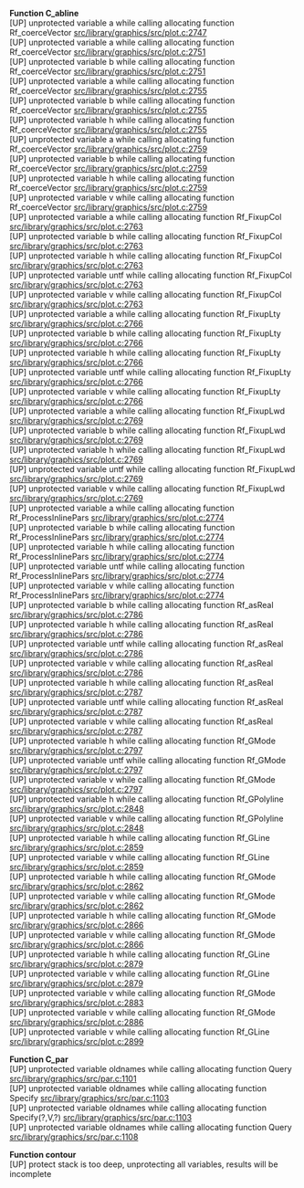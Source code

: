   
__Function C_abline__  
  [UP] unprotected variable a while calling allocating function Rf_coerceVector [src/library/graphics/src/plot.c:2747](https://github.com/wch/r-source/blob/8eaeb15bba11e8782d66b44f809f0dbd16e1ce4e/src/library/graphics/src/plot.c/#L2747)  
  [UP] unprotected variable a while calling allocating function Rf_coerceVector [src/library/graphics/src/plot.c:2751](https://github.com/wch/r-source/blob/8eaeb15bba11e8782d66b44f809f0dbd16e1ce4e/src/library/graphics/src/plot.c/#L2751)  
  [UP] unprotected variable b while calling allocating function Rf_coerceVector [src/library/graphics/src/plot.c:2751](https://github.com/wch/r-source/blob/8eaeb15bba11e8782d66b44f809f0dbd16e1ce4e/src/library/graphics/src/plot.c/#L2751)  
  [UP] unprotected variable a while calling allocating function Rf_coerceVector [src/library/graphics/src/plot.c:2755](https://github.com/wch/r-source/blob/8eaeb15bba11e8782d66b44f809f0dbd16e1ce4e/src/library/graphics/src/plot.c/#L2755)  
  [UP] unprotected variable b while calling allocating function Rf_coerceVector [src/library/graphics/src/plot.c:2755](https://github.com/wch/r-source/blob/8eaeb15bba11e8782d66b44f809f0dbd16e1ce4e/src/library/graphics/src/plot.c/#L2755)  
  [UP] unprotected variable h while calling allocating function Rf_coerceVector [src/library/graphics/src/plot.c:2755](https://github.com/wch/r-source/blob/8eaeb15bba11e8782d66b44f809f0dbd16e1ce4e/src/library/graphics/src/plot.c/#L2755)  
  [UP] unprotected variable a while calling allocating function Rf_coerceVector [src/library/graphics/src/plot.c:2759](https://github.com/wch/r-source/blob/8eaeb15bba11e8782d66b44f809f0dbd16e1ce4e/src/library/graphics/src/plot.c/#L2759)  
  [UP] unprotected variable b while calling allocating function Rf_coerceVector [src/library/graphics/src/plot.c:2759](https://github.com/wch/r-source/blob/8eaeb15bba11e8782d66b44f809f0dbd16e1ce4e/src/library/graphics/src/plot.c/#L2759)  
  [UP] unprotected variable h while calling allocating function Rf_coerceVector [src/library/graphics/src/plot.c:2759](https://github.com/wch/r-source/blob/8eaeb15bba11e8782d66b44f809f0dbd16e1ce4e/src/library/graphics/src/plot.c/#L2759)  
  [UP] unprotected variable v while calling allocating function Rf_coerceVector [src/library/graphics/src/plot.c:2759](https://github.com/wch/r-source/blob/8eaeb15bba11e8782d66b44f809f0dbd16e1ce4e/src/library/graphics/src/plot.c/#L2759)  
  [UP] unprotected variable a while calling allocating function Rf_FixupCol [src/library/graphics/src/plot.c:2763](https://github.com/wch/r-source/blob/8eaeb15bba11e8782d66b44f809f0dbd16e1ce4e/src/library/graphics/src/plot.c/#L2763)  
  [UP] unprotected variable b while calling allocating function Rf_FixupCol [src/library/graphics/src/plot.c:2763](https://github.com/wch/r-source/blob/8eaeb15bba11e8782d66b44f809f0dbd16e1ce4e/src/library/graphics/src/plot.c/#L2763)  
  [UP] unprotected variable h while calling allocating function Rf_FixupCol [src/library/graphics/src/plot.c:2763](https://github.com/wch/r-source/blob/8eaeb15bba11e8782d66b44f809f0dbd16e1ce4e/src/library/graphics/src/plot.c/#L2763)  
  [UP] unprotected variable untf while calling allocating function Rf_FixupCol [src/library/graphics/src/plot.c:2763](https://github.com/wch/r-source/blob/8eaeb15bba11e8782d66b44f809f0dbd16e1ce4e/src/library/graphics/src/plot.c/#L2763)  
  [UP] unprotected variable v while calling allocating function Rf_FixupCol [src/library/graphics/src/plot.c:2763](https://github.com/wch/r-source/blob/8eaeb15bba11e8782d66b44f809f0dbd16e1ce4e/src/library/graphics/src/plot.c/#L2763)  
  [UP] unprotected variable a while calling allocating function Rf_FixupLty [src/library/graphics/src/plot.c:2766](https://github.com/wch/r-source/blob/8eaeb15bba11e8782d66b44f809f0dbd16e1ce4e/src/library/graphics/src/plot.c/#L2766)  
  [UP] unprotected variable b while calling allocating function Rf_FixupLty [src/library/graphics/src/plot.c:2766](https://github.com/wch/r-source/blob/8eaeb15bba11e8782d66b44f809f0dbd16e1ce4e/src/library/graphics/src/plot.c/#L2766)  
  [UP] unprotected variable h while calling allocating function Rf_FixupLty [src/library/graphics/src/plot.c:2766](https://github.com/wch/r-source/blob/8eaeb15bba11e8782d66b44f809f0dbd16e1ce4e/src/library/graphics/src/plot.c/#L2766)  
  [UP] unprotected variable untf while calling allocating function Rf_FixupLty [src/library/graphics/src/plot.c:2766](https://github.com/wch/r-source/blob/8eaeb15bba11e8782d66b44f809f0dbd16e1ce4e/src/library/graphics/src/plot.c/#L2766)  
  [UP] unprotected variable v while calling allocating function Rf_FixupLty [src/library/graphics/src/plot.c:2766](https://github.com/wch/r-source/blob/8eaeb15bba11e8782d66b44f809f0dbd16e1ce4e/src/library/graphics/src/plot.c/#L2766)  
  [UP] unprotected variable a while calling allocating function Rf_FixupLwd [src/library/graphics/src/plot.c:2769](https://github.com/wch/r-source/blob/8eaeb15bba11e8782d66b44f809f0dbd16e1ce4e/src/library/graphics/src/plot.c/#L2769)  
  [UP] unprotected variable b while calling allocating function Rf_FixupLwd [src/library/graphics/src/plot.c:2769](https://github.com/wch/r-source/blob/8eaeb15bba11e8782d66b44f809f0dbd16e1ce4e/src/library/graphics/src/plot.c/#L2769)  
  [UP] unprotected variable h while calling allocating function Rf_FixupLwd [src/library/graphics/src/plot.c:2769](https://github.com/wch/r-source/blob/8eaeb15bba11e8782d66b44f809f0dbd16e1ce4e/src/library/graphics/src/plot.c/#L2769)  
  [UP] unprotected variable untf while calling allocating function Rf_FixupLwd [src/library/graphics/src/plot.c:2769](https://github.com/wch/r-source/blob/8eaeb15bba11e8782d66b44f809f0dbd16e1ce4e/src/library/graphics/src/plot.c/#L2769)  
  [UP] unprotected variable v while calling allocating function Rf_FixupLwd [src/library/graphics/src/plot.c:2769](https://github.com/wch/r-source/blob/8eaeb15bba11e8782d66b44f809f0dbd16e1ce4e/src/library/graphics/src/plot.c/#L2769)  
  [UP] unprotected variable a while calling allocating function Rf_ProcessInlinePars [src/library/graphics/src/plot.c:2774](https://github.com/wch/r-source/blob/8eaeb15bba11e8782d66b44f809f0dbd16e1ce4e/src/library/graphics/src/plot.c/#L2774)  
  [UP] unprotected variable b while calling allocating function Rf_ProcessInlinePars [src/library/graphics/src/plot.c:2774](https://github.com/wch/r-source/blob/8eaeb15bba11e8782d66b44f809f0dbd16e1ce4e/src/library/graphics/src/plot.c/#L2774)  
  [UP] unprotected variable h while calling allocating function Rf_ProcessInlinePars [src/library/graphics/src/plot.c:2774](https://github.com/wch/r-source/blob/8eaeb15bba11e8782d66b44f809f0dbd16e1ce4e/src/library/graphics/src/plot.c/#L2774)  
  [UP] unprotected variable untf while calling allocating function Rf_ProcessInlinePars [src/library/graphics/src/plot.c:2774](https://github.com/wch/r-source/blob/8eaeb15bba11e8782d66b44f809f0dbd16e1ce4e/src/library/graphics/src/plot.c/#L2774)  
  [UP] unprotected variable v while calling allocating function Rf_ProcessInlinePars [src/library/graphics/src/plot.c:2774](https://github.com/wch/r-source/blob/8eaeb15bba11e8782d66b44f809f0dbd16e1ce4e/src/library/graphics/src/plot.c/#L2774)  
  [UP] unprotected variable b while calling allocating function Rf_asReal [src/library/graphics/src/plot.c:2786](https://github.com/wch/r-source/blob/8eaeb15bba11e8782d66b44f809f0dbd16e1ce4e/src/library/graphics/src/plot.c/#L2786)  
  [UP] unprotected variable h while calling allocating function Rf_asReal [src/library/graphics/src/plot.c:2786](https://github.com/wch/r-source/blob/8eaeb15bba11e8782d66b44f809f0dbd16e1ce4e/src/library/graphics/src/plot.c/#L2786)  
  [UP] unprotected variable untf while calling allocating function Rf_asReal [src/library/graphics/src/plot.c:2786](https://github.com/wch/r-source/blob/8eaeb15bba11e8782d66b44f809f0dbd16e1ce4e/src/library/graphics/src/plot.c/#L2786)  
  [UP] unprotected variable v while calling allocating function Rf_asReal [src/library/graphics/src/plot.c:2786](https://github.com/wch/r-source/blob/8eaeb15bba11e8782d66b44f809f0dbd16e1ce4e/src/library/graphics/src/plot.c/#L2786)  
  [UP] unprotected variable h while calling allocating function Rf_asReal [src/library/graphics/src/plot.c:2787](https://github.com/wch/r-source/blob/8eaeb15bba11e8782d66b44f809f0dbd16e1ce4e/src/library/graphics/src/plot.c/#L2787)  
  [UP] unprotected variable untf while calling allocating function Rf_asReal [src/library/graphics/src/plot.c:2787](https://github.com/wch/r-source/blob/8eaeb15bba11e8782d66b44f809f0dbd16e1ce4e/src/library/graphics/src/plot.c/#L2787)  
  [UP] unprotected variable v while calling allocating function Rf_asReal [src/library/graphics/src/plot.c:2787](https://github.com/wch/r-source/blob/8eaeb15bba11e8782d66b44f809f0dbd16e1ce4e/src/library/graphics/src/plot.c/#L2787)  
  [UP] unprotected variable h while calling allocating function Rf_GMode [src/library/graphics/src/plot.c:2797](https://github.com/wch/r-source/blob/8eaeb15bba11e8782d66b44f809f0dbd16e1ce4e/src/library/graphics/src/plot.c/#L2797)  
  [UP] unprotected variable untf while calling allocating function Rf_GMode [src/library/graphics/src/plot.c:2797](https://github.com/wch/r-source/blob/8eaeb15bba11e8782d66b44f809f0dbd16e1ce4e/src/library/graphics/src/plot.c/#L2797)  
  [UP] unprotected variable v while calling allocating function Rf_GMode [src/library/graphics/src/plot.c:2797](https://github.com/wch/r-source/blob/8eaeb15bba11e8782d66b44f809f0dbd16e1ce4e/src/library/graphics/src/plot.c/#L2797)  
  [UP] unprotected variable h while calling allocating function Rf_GPolyline [src/library/graphics/src/plot.c:2848](https://github.com/wch/r-source/blob/8eaeb15bba11e8782d66b44f809f0dbd16e1ce4e/src/library/graphics/src/plot.c/#L2848)  
  [UP] unprotected variable v while calling allocating function Rf_GPolyline [src/library/graphics/src/plot.c:2848](https://github.com/wch/r-source/blob/8eaeb15bba11e8782d66b44f809f0dbd16e1ce4e/src/library/graphics/src/plot.c/#L2848)  
  [UP] unprotected variable h while calling allocating function Rf_GLine [src/library/graphics/src/plot.c:2859](https://github.com/wch/r-source/blob/8eaeb15bba11e8782d66b44f809f0dbd16e1ce4e/src/library/graphics/src/plot.c/#L2859)  
  [UP] unprotected variable v while calling allocating function Rf_GLine [src/library/graphics/src/plot.c:2859](https://github.com/wch/r-source/blob/8eaeb15bba11e8782d66b44f809f0dbd16e1ce4e/src/library/graphics/src/plot.c/#L2859)  
  [UP] unprotected variable h while calling allocating function Rf_GMode [src/library/graphics/src/plot.c:2862](https://github.com/wch/r-source/blob/8eaeb15bba11e8782d66b44f809f0dbd16e1ce4e/src/library/graphics/src/plot.c/#L2862)  
  [UP] unprotected variable v while calling allocating function Rf_GMode [src/library/graphics/src/plot.c:2862](https://github.com/wch/r-source/blob/8eaeb15bba11e8782d66b44f809f0dbd16e1ce4e/src/library/graphics/src/plot.c/#L2862)  
  [UP] unprotected variable h while calling allocating function Rf_GMode [src/library/graphics/src/plot.c:2866](https://github.com/wch/r-source/blob/8eaeb15bba11e8782d66b44f809f0dbd16e1ce4e/src/library/graphics/src/plot.c/#L2866)  
  [UP] unprotected variable v while calling allocating function Rf_GMode [src/library/graphics/src/plot.c:2866](https://github.com/wch/r-source/blob/8eaeb15bba11e8782d66b44f809f0dbd16e1ce4e/src/library/graphics/src/plot.c/#L2866)  
  [UP] unprotected variable h while calling allocating function Rf_GLine [src/library/graphics/src/plot.c:2879](https://github.com/wch/r-source/blob/8eaeb15bba11e8782d66b44f809f0dbd16e1ce4e/src/library/graphics/src/plot.c/#L2879)  
  [UP] unprotected variable v while calling allocating function Rf_GLine [src/library/graphics/src/plot.c:2879](https://github.com/wch/r-source/blob/8eaeb15bba11e8782d66b44f809f0dbd16e1ce4e/src/library/graphics/src/plot.c/#L2879)  
  [UP] unprotected variable v while calling allocating function Rf_GMode [src/library/graphics/src/plot.c:2883](https://github.com/wch/r-source/blob/8eaeb15bba11e8782d66b44f809f0dbd16e1ce4e/src/library/graphics/src/plot.c/#L2883)  
  [UP] unprotected variable v while calling allocating function Rf_GMode [src/library/graphics/src/plot.c:2886](https://github.com/wch/r-source/blob/8eaeb15bba11e8782d66b44f809f0dbd16e1ce4e/src/library/graphics/src/plot.c/#L2886)  
  [UP] unprotected variable v while calling allocating function Rf_GLine [src/library/graphics/src/plot.c:2899](https://github.com/wch/r-source/blob/8eaeb15bba11e8782d66b44f809f0dbd16e1ce4e/src/library/graphics/src/plot.c/#L2899)  
  
__Function C_par__  
  [UP] unprotected variable oldnames while calling allocating function Query [src/library/graphics/src/par.c:1101](https://github.com/wch/r-source/blob/8eaeb15bba11e8782d66b44f809f0dbd16e1ce4e/src/library/graphics/src/par.c/#L1101)  
  [UP] unprotected variable oldnames while calling allocating function Specify [src/library/graphics/src/par.c:1103](https://github.com/wch/r-source/blob/8eaeb15bba11e8782d66b44f809f0dbd16e1ce4e/src/library/graphics/src/par.c/#L1103)  
  [UP] unprotected variable oldnames while calling allocating function Specify(?,V,?) [src/library/graphics/src/par.c:1103](https://github.com/wch/r-source/blob/8eaeb15bba11e8782d66b44f809f0dbd16e1ce4e/src/library/graphics/src/par.c/#L1103)  
  [UP] unprotected variable oldnames while calling allocating function Query [src/library/graphics/src/par.c:1108](https://github.com/wch/r-source/blob/8eaeb15bba11e8782d66b44f809f0dbd16e1ce4e/src/library/graphics/src/par.c/#L1108)  
  
__Function contour__  
  [UP] protect stack is too deep, unprotecting all variables, results will be incomplete  
